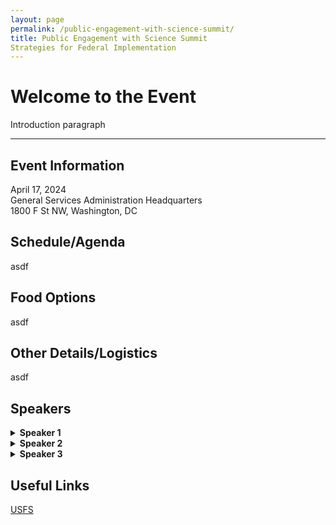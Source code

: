 ```yaml
---
layout: page
permalink: /public-engagement-with-science-summit/
title: Public Engagement with Science Summit 
Strategies for Federal Implementation
---
```

# Welcome to the Event
<p>Introduction paragraph</p>

<hr>

## Event Information
April 17, 2024<br>
General Services Administration Headquarters<br>
1800 F St NW, Washington, DC


## Schedule/Agenda
asdf




## Food Options
asdf




## Other Details/Logistics
asdf




## Speakers
<details>
  <summary><b>Speaker 1</b></summary>
  <p>Here is their bio.</p>
</details>

<details>
  <summary><b>Speaker 2</b></summary>
  <p>Here is their bio.</p>
</details>

<details>
  <summary><b>Speaker 3</b></summary>
  <p>Here is their bio.</p>
</details>


## Useful Links

[USFS](https://www.citizenscience.gov/catalog/usfs)

